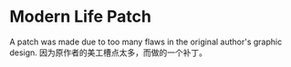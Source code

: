 # Modern Life Patch
A patch was made due to too many flaws in the original author's graphic design.
因为原作者的美工槽点太多，而做的一个补丁。